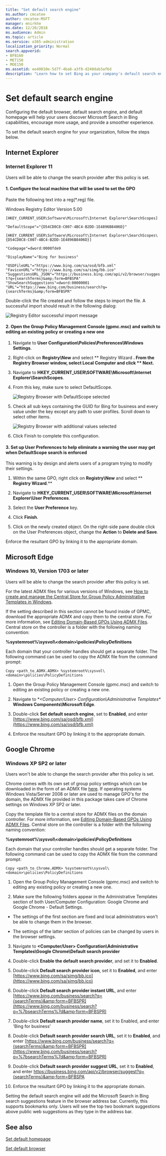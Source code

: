 ```yaml
---
title: "Set default search engine"
ms.author: cmcatee
author: cmcatee-MSFT
manager: mnirkhe
ms.date: 12/20/2018
ms.audience: Admin
ms.topic: article
ms.service: o365-administration
localization_priority: Normal
search.appverid:
- BFB160
- MET150
- MOE150
ms.assetid: ee40010e-5d7f-4ba8-a3f8-d240dab3af6d
description: "Learn how to set Bing as your company's default search engine using Microsoft Search in Bing."
---
```


# Set default search engine

Configuring the default browser, default search engine, and default homepage will help your users discover Microsoft Search in Bing capabilities, encourage more usage, and provide a smoother experience.
  
To set the default search engine for your organization, follow the steps below.
  
## Internet Explorer

### Internet Explorer 11

Users will be able to change the search provider after this policy is set.
  
#### 1. Configure the local machine that will be used to set the GPO

Paste the following text into a reg(\*.reg) file.
  
Windows Registry Editor Version 5.00
  
 `[HKEY_CURRENT_USER\Software\Microsoft\Internet Explorer\SearchScopes]`
  
 `"DefaultScope"="{D54CD0C8-C007-4BC4-B2DD-1E4896B8406D}"`
  
 `[HKEY_CURRENT_USER\Software\Microsoft\Internet Explorer\SearchScopes\{D54CD0C8-C007-4BC4-B2DD-1E4896B8406D}]`
  
 `"Codepage"=dword:0000fde9`
  
 `"DisplayName"="Bing for business"`
  
 `"OSDFileURL"="https://www.bing.com/sa/osd/bfb.xml" "FaviconURL"="https://www.bing.com/sa/simg/bb.ico" "SuggestionsURL_JSON"="https://business.bing.com/api/v2/browser/suggest?q={searchTerms}&amp;form=BFBSPA" "ShowSearchSuggestions"=dword:00000001 "URL"="https://www.bing.com/business/search?q={searchTerms}&amp;form=BFBSPR"`
  
Double-click the file created and follow the steps to import the file. A successful import should result in the following dialog:
  
![Registry Editor successful import message](../media/ea3686b9-f6d7-481e-9a0d-2c96891bc501.png)
  
#### 2. Open the Group Policy Management Console (gpmc.msc) and switch to editing an existing policy or creating a new one

1. Navigate to **User Configuration\Policies\Preferences\Windows Settings**.
    
2. Right-click on **Registry\New** and select ** Registry Wizard **. From the Registry Browser window, select **Local Computer** and click ** **Next**.**
    
3. Navigate to **HKEY_CURRENT_USER\SOFTWARE\Microsoft\Internet Explorer\SearchScopes**.
    
4. From this key, make sure to select DefaultScope.
    
    ![Registry Browser with DefaultScope selected](../media/ec5a450d-0cba-4e9c-acba-1a09e8e90bad.png)
  
5. Check all sub keys containing the GUID for Bing for business and every value under the key except any path to user profiles. Scroll down to select other items.
    
    ![Registry Browser with additional values selected](../media/7eef7690-8bc5-46cf-9cd8-bd134fc77a02.png)
  
6. Click Finish to complete this configuration.
    
#### 3. Set up User Preferences to help eliminate a warning the user may get when DefaultScope search is enforced

This warning is by design and alerts users of a program trying to modify their settings.
  
1. Within the same GPO, right click on **Registry\New** and select ** **Registry Wizard**.**
    
2. Navigate to **HKEY_CURRENT_USER\SOFTWARE\Microsoft\Internet Explorer\User Preferences**.
    
3. Select the **User Preference** key. 
    
4. Click **Finish**.
    
5. Click on the newly created object. On the right-side pane double click on the User Preferences object, change the **Action** to **Delete and Save**.
    
Enforce the resultant GPO by linking it to the appropriate domain.
  
## Microsoft Edge

### Windows 10, Version 1703 or later

Users will be able to change the search provider after this policy is set.
  
For the latest ADMX files for various versions of Windows, see [How to create and manage the Central Store for Group Policy Administrative Templates in Windows](https://support.microsoft.com/en-in/help/3087759/how-to-create-and-manage-the-central-store-for-group-policy-administra).
  
If the setting described in this section cannot be found inside of GPMC, download the appropriate ADMX and copy them to the central store. For more information, see [Editing Domain-Based GPOs Using ADMX Files](https://docs.microsoft.com/en-us/previous-versions/windows/it-pro/windows-vista/cc748955%28v%3dws.10%29). Central store on the controller is a folder with the following naming convention:
  
 **%systemroot%\sysvol\\<domain\>\policies\PolicyDefinitions**
  
Each domain that your controller handles should get a separate folder. The following command can be used to copy the ADMX file from the command prompt:
  
 `Copy <path_to_ADMX.ADMX> %systemroot%\sysvol\<domain>\policies\PolicyDefinitions`
  
1. Open the Group Policy Management Console (gpmc.msc) and switch to editing an existing policy or creating a new one.
    
2. Navigate to **\<Computer/User\> Configuration\Administrative Templates\** **Windows Components\Microsoft Edge**.
    
1. Double-click **Set default search engine**, set to **Enabled**, and enter [https://www.bing.com/sa/osd/bfb.xml](https://www.bing.com/sa/osd/bfb.xml)
    
3. Enforce the resultant GPO by linking it to the appropriate domain.
    
## Google Chrome

### Windows XP SP2 or later

Users won't be able to change the search provider after this policy is set.
  
Chrome comes with its own set of group policy settings which can be downloaded in the form of an ADMX file [here](https://dl.google.com/dl/edgedl/chrome/policy/policy_templates.zip). If operating systems Windows Vista/Server 2008 or later are used to manage GPO's for the domain, the ADMX file provided in this package takes care of Chrome settings on Windows XP SP2 or later.
  
Copy the template file to a central store for ADMX files on the domain controller. For more information, see [Editing Domain-Based GPOs Using ADMX Files](https://docs.microsoft.com/en-us/previous-versions/windows/it-pro/windows-vista/cc748955%28v%3dws.10%29). Central store on the controller is a folder with the following naming convention:
  
 **%systemroot%\sysvol\\<domain\>\policies\PolicyDefinitions**
  
Each domain that your controller handles should get a separate folder. The following command can be used to copy the ADMX file from the command prompt:
  
 `Copy <path_to_Chrome.ADMX> %systemroot%\sysvol\<domain>\policies\PolicyDefinitions`
  
1. Open the Group Policy Management Console (gpmc.msc) and switch to editing any existing policy or creating a new one.
    
2. Make sure the following folders appear in the Administrative Templates section of both User/Computer Configuration: Google Chrome and Google Chrome - Default Settings.
    
  - The settings of the first section are fixed and local administrators won't be able to change them in the browser.
    
  - The settings of the latter section of policies can be changed by users in the browser settings.
    
3. Navigate to **\<Computer/User\> Configuration\Administrative Templates\Google Chrome\Default search provider**
    
1. Double-click **Enable the default search provider**, and set it to **Enabled**.
    
2. Double-click **Default search provider icon**, set it to **Enabled**, and enter [https://www.bing.com/sa/simg/bb.ico](https://www.bing.com/sa/simg/bb.ico)
    
3. Double-click **Default search provider instant URL**, and enter [https://www.bing.com/business/search?q={searchTerms}&amp;form=BFBSPR](https://www.bing.com/business/search?q=%7bsearchTerms%7d&amp;form=BFBSPR)
    
4. Double-click **Default search provider name**, set it to Enabled, and enter 'Bing for business'
    
5. Double-click **Default search provider search URL**, set it to **Enabled**, and enter [https://www.bing.com/business/search?q={searchTerms}&amp;form=BFBSPR](https://www.bing.com/business/search?q=%7bsearchTerms%7d&amp;form=BFBSPR)
    
6. Double-click **Default search provider suggest URL**, set it to **Enabled**, and enter https://business.bing.com/api/v2/browser/suggest?q={searchTerms}&amp;form=BFBSPA 
    
4. Enforce the resultant GPO by linking it to the appropriate domain.
    
Setting the default search engine will add the Microsoft Search in Bing search suggestions feature in the browser address bar. Currently, this supports bookmarks only. Users will see the top two bookmark suggestions above public web suggestions as they type in the address bar.
  
## See also

[Set default homepage](set-default-homepage.md)
  
[Set default browser](set-default-browser.md)
  

